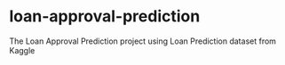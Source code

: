 # loan-approval-prediction
The Loan Approval Prediction project using Loan Prediction dataset from Kaggle
